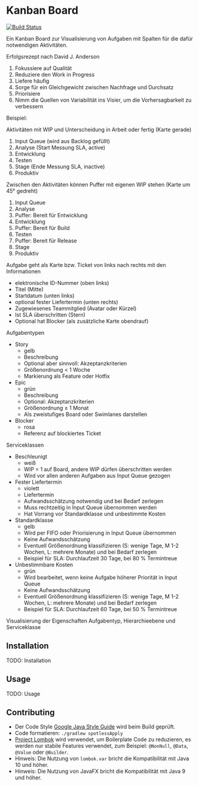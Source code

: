 # Kanban Board

[![Build Status](https://travis-ci.org/falkoschumann/kanbanboard.svg?branch=master)](https://travis-ci.org/falkoschumann/kanbanboard)

Ein Kanban Board zur Visualisierung von Aufgaben mit Spalten für die dafür
notwendigen Aktivitäten. 

Erfolgsrezept nach David J. Anderson

1.  Fokussiere auf Qualität
2.  Reduziere den Work in Progress
3.  Liefere häufig
4.  Sorge für ein Gleichgewicht zwischen Nachfrage und Durchsatz
5.  Priorisiere
6.  Nimm die Quellen von Variabilität ins Visier, um die Vorhersagbarkeit zu
    verbessern

Beispiel:

Aktivitäten mit WIP und Unterscheidung in Arbeit oder fertig (Karte gerade)

1.  Input Queue (wird aus Backlog gefüllt)
2.  Analyse (Start Messung SLA, active)
3.  Entwicklung
4.  Testen
5.  Stage (Ende Messung SLA, inactive)
6.  Produktiv

Zwischen den Aktivitäten können Puffer mit eigenen WIP stehen (Karte um 45°
gedreht)

1.  Input Queue
2.  Analyse
3.  Puffer: Bereit für Entwicklung
4.  Entwicklung
5.  Puffer: Bereit für Build
6.  Testen
7.  Puffer: Bereit für Release
8.  Stage
9.  Produktiv

Aufgabe geht als Karte bzw. Ticket von links nach rechts mit den Informationen 

-   elektronische ID-Nummer (oben links)
-   Titel (Mitte)
-   Startdatum (unten links)
-   optional fester Liefertermin (unten rechts)
-   Zugewiesenes Teammitglied (Avatar oder Kürzel)
-   Ist SLA überschritten (Stern)
-   Optional hat Blocker (als zusätzliche Karte obendrauf)

Aufgabentypen

-   Story
    -   gelb
    -   Beschreibung
    -   Optional aber sinnvoll: Akzeptanzkriterien
    -   Größenordnung < 1 Woche
    -   Markierung als Feature oder Hotfix
-   Epic
    -   grün
    -   Beschreibung
    -   Optional: Akzeptanzkriterien
    -   Größenordnung ≥ 1 Monat
    -   Als zweistufiges Board oder Swimlanes darstellen
-   Blocker
    -   rosa
    -   Referenz auf blockiertes Ticket

Serviceklassen

-   Beschleunigt
    -   weiß
    -   WIP = 1 auf Board, andere WIP dürfen überschritten werden 
    -   Wird vor allen anderen Aufgaben aus Input Queue gezogen
-   Fester Liefertermin
    -   violett
    -   Liefertermin
    -   Aufwandsschätzung notwendig und bei Bedarf zerlegen
    -   Muss rechtzeitig in Input Queue übernommen werden
    -   Hat Vorrang vor Standardklasse und unbestimmte Kosten
-   Standardklasse
    -   gelb
    -   Wird per FIFO oder Priorisierung in Input Queue übernommen
    -   Keine Aufwandsschätzung
    -   Eventuell Größenordnung klassifizieren (S: wenige Tage, M 1-2 Wochen, L:
        mehrere Monate) und bei Bedarf zerlegen
    -   Beispiel für SLA: Durchlaufzeit 30 Tage, bei 80 % Termintreue 
-   Unbestimmbare Kosten
    -   grün
    -   Wird bearbeitet, wenn keine Aufgabe höherer Priorität in Input Queue
    -   Keine Aufwandsschätzung
    -   Eventuell Größenordnung klassifizieren (S: wenige Tage, M 1-2 Wochen, L:
        mehrere Monate) und bei Bedarf zerlegen
    -   Beispiel für SLA: Durchlaufzeit 60 Tage, bei 50 % Termintreue

Visualisierung der Eigenschaften Aufgabentyp, Hierarchieebene und Serviceklasse

## Installation

TODO: Installation

## Usage

TODO: Usage

## Contributing

-   Der Code Style [Google Java Style Guide][1] wird beim Build geprüft.
-   Code formatieren: `./gradlew spotlessApply`
-   [Project Lombok][2] wird verwendet, um Boilerplate Code zu reduzieren, es
    werden nur stabile Features verwendet, zum Beispiel: `@NonNull`, `@Data`,
    `@Value` oder `@Builder`.
-   Hinweis: Die Nutzung von `lombok.var` bricht die Kompatibilität mit Java 10
    und höher.
-   Hinweis: Die Nutzung von JavaFX bricht die Kompatibilität mit Java 9 und
    höher.


[1]: https://google.github.io/styleguide/javaguide.html
[2]: https://projectlombok.org
